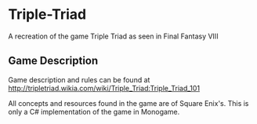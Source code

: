 # Triple-Triad
A recreation of the game Triple Triad as seen in Final Fantasy VIII

## Game Description
Game description and rules can be found at http://tripletriad.wikia.com/wiki/Triple_Triad:Triple_Triad_101

All concepts and resources found in the game are of Square Enix's.
This is only a C# implementation of the game in Monogame.
